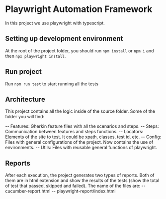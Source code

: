 # Playwright Automation Framework

In this project we use playwright with typescript.

## Setting up development environment
At the root of the project folder, you should run `npm install` or `npm i` and then `npx playwright install`.

## Run project
Run `npm run test` to start running all the tests

## Architecture
This project contains all the logic inside of the source folder. Some of the folder you will find:

-- Features: Gherkin feature files with all the scenarios and steps.
-- Steps: Communication between features and steps functions.
-- Locators: Elements of the site to test. It could be xpath, classes, test id, etc.
-- Config: Files with general configurations of the project. Now contains the use of environments.
-- Utils: Files with reusable general functions of playwright.

## Reports
After each execution, the project generates two types of reports. Both of them are in html extension and show the results of the tests (show the total of test that passed, skipped and failed).
The name of the files are:
-- cucumber-report.html
-- playwright-report/index.html

